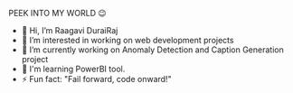 PEEK INTO MY WORLD 😉

- 👋 Hi, I’m Raagavi DuraiRaj
- 👀 I’m interested in working on web development projects
- 🌱 I’m currently working on Anomaly Detection and Caption Generation project
- 🧠 I'm learning PowerBI tool.
- ⚡ Fun fact: "Fail forward, code onward!"

<!---
raagz04/raagz04 is a ✨ special ✨ repository because its `README.md` (this file) appears on your GitHub profile.
You can click the Preview link to take a look at your changes.
--->

